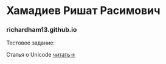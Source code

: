 # Хамадиев Ришат Расимович

### richardham13.github.io
Тестовое задание:

Статья о Unicode [читать->](richardham13.github.io/Unicode)
